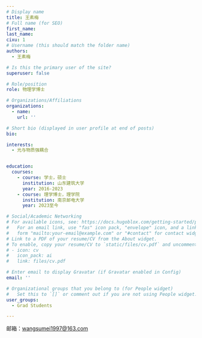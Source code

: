```yaml
---
# Display name
title: 王素梅
# Full name (for SEO)
first_name: 
last_name: 
cixu: 1
# Username (this should match the folder name)
authors:
  - 王素梅

# Is this the primary user of the site?
superuser: false

# Role/position
role: 物理学博士

# Organizations/Affiliations
organizations:
  - name: 
    url: ''

# Short bio (displayed in user profile at end of posts)
bio: 

interests:
  - 光与物质强耦合


education:
  courses:
    - course: 学士，硕士
      institution: 山东建筑大学
      year: 2016-2023
    - course: 理学博士，理学院
      institution: 南京邮电大学
      year: 2023至今

# Social/Academic Networking
# For available icons, see: https://docs.hugoblox.com/getting-started/page-builder/#icons
#   For an email link, use "fas" icon pack, "envelope" icon, and a link in the
#   form "mailto:your-email@example.com" or "#contact" for contact widget.
# Link to a PDF of your resume/CV from the About widget.
# To enable, copy your resume/CV to `static/files/cv.pdf` and uncomment the lines below.
# - icon: cv
#   icon_pack: ai
#   link: files/cv.pdf

# Enter email to display Gravatar (if Gravatar enabled in Config)
email: ''

# Organizational groups that you belong to (for People widget)
#   Set this to `[]` or comment out if you are not using People widget.
user_groups:
  - Grad Students

---
```

邮箱：wangsumei1997@163.com

